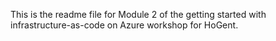 This is the readme file for Module 2 of the getting started with infrastructure-as-code on Azure workshop for HoGent.